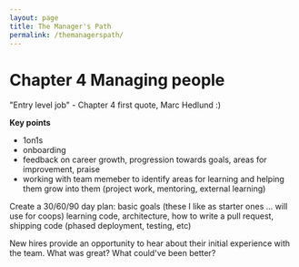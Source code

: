 ```yaml
---
layout: page
title: The Manager's Path
permalink: /themanagerspath/
---
```


# Chapter 4 Managing people

"Entry level job" - Chapter 4 first quote, Marc Hedlund :)

__Key points__

- 1on1s
- onboarding
- feedback on career growth, progression towards goals, areas for improvement, praise
- working with team memeber to identify areas for learning and helping them grow into them (project work, mentoring, external learning)

Create a 30/60/90 day plan: basic goals (these I like as starter ones ... will use for coops) learning code, architecture, how to write a pull request, shipping code (phased deployment, testing, etc)

New hires provide an opportunity to hear about their initial experience with the team. What was great? What could've been better?

